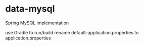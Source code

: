 # data-mysql
Spring MySQL implementation

use Gradle to run/build
rename default-application.properties to application.properties



